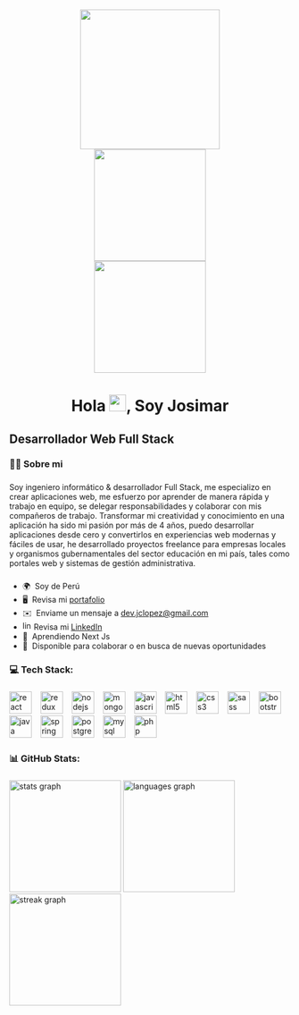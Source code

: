 ###

  <div align="center">
    <img height="250" src="https://cdn.dribbble.com/users/1162077/screenshots/3848914/programmer.gif"  />
  </div>
  <div align="center">
    <img height="200" src="https://user-images.githubusercontent.com/74038190/219923823-bf1ce878-c6b8-4faa-be07-93e6b1006521.gif"  />
  </div>
  <div align="center">
    <img height="200" src="https://user-images.githubusercontent.com/74038190/213910845-af37a709-8995-40d6-be59-724526e3c3d7.gif"  />
  </div>
  
  ###
  
  <h1 align="center">Hola <img src="https://user-images.githubusercontent.com/18350557/176309783-0785949b-9127-417c-8b55-ab5a4333674e.gif" alt="" height="30" >, Soy Josimar</h1>

  ###
  
  <h2>Desarrollador Web Full Stack</h2>
  
  ###

  <h3 align="left">👩‍💻  Sobre mi <br>
    
  </h3>
  
  ###

  Soy ingeniero informático & desarrollador Full Stack, me especializo en crear aplicaciones web, me esfuerzo por aprender de manera rápida y trabajo en equipo, se delegar responsabilidades y colaborar con mis compañeros de trabajo. Transformar mi creatividad y conocimiento en una aplicación ha sido mi pasión por más de 4 años, puedo desarrollar aplicaciones desde cero y convertirlos en experiencias web modernas y fáciles de usar, he desarrollado proyectos freelance para empresas locales y organismos gubernamentales del sector educación en mi país, tales como portales web y sistemas de gestión administrativa.

  ###
  
  
  *   🌍  Soy de Perú
  *   🖥️  Revisa mi [portafolio](https://jclopez.github.io)
  *   ✉️  Enviame un mensaje a [dev.jclopez@gmail.com](mailto:dev.jclopez@gmail.com)
  *   <img src="https://cdn.jsdelivr.net/gh/devicons/devicon/icons/linkedin/linkedin-original.svg" height="16" alt="linkedin logo"  /> Revisa mi [LinkedIn](https://www.linkedin.com/in/jcastrolopez/)
  *   🧠  Aprendiendo Next Js
  *   🤝  Disponible para colaborar o en busca de nuevas oportunidades
  
  ### 
  
  
  <h3 align="left">💻 Tech Stack:</h3>
  
  ###
               
  <div align="left">
    <img src="https://cdn.jsdelivr.net/gh/devicons/devicon/icons/react/react-original.svg" height="40" alt="react logo"  />
    <img width="8" />
    <img src="https://cdn.jsdelivr.net/gh/devicons/devicon/icons/redux/redux-original.svg" height="40" alt="redux logo"  />
    <img width="8" />
    <img src="https://cdn.jsdelivr.net/gh/devicons/devicon/icons/nodejs/nodejs-original.svg" height="40" alt="nodejs logo"  />
    <img width="8" />
    <img src="https://cdn.jsdelivr.net/gh/devicons/devicon/icons/mongodb/mongodb-original.svg" height="40" alt="mongodb logo"  />
    <img width="8" />
    <img src="https://cdn.jsdelivr.net/gh/devicons/devicon/icons/javascript/javascript-original.svg" height="40" alt="javascript logo"  />
    <img width="8" />
    <img src="https://cdn.jsdelivr.net/gh/devicons/devicon/icons/html5/html5-original.svg" height="40" alt="html5 logo"  />
    <img width="8" />
    <img src="https://cdn.jsdelivr.net/gh/devicons/devicon/icons/css3/css3-original.svg" height="40" alt="css3 logo"  />
    <img width="8" />
    <img src="https://cdn.jsdelivr.net/gh/devicons/devicon/icons/sass/sass-original.svg" height="40" alt="sass logo"  />
    <img width="8" />
    <img src="https://cdn.jsdelivr.net/gh/devicons/devicon/icons/bootstrap/bootstrap-original.svg" height="40" alt="bootstrap logo"  />
    <img width="8" />
    <img src="https://cdn.jsdelivr.net/gh/devicons/devicon/icons/java/java-original.svg" height="40" alt="java logo"  />
    <img width="8" />
    <img src="https://cdn.jsdelivr.net/gh/devicons/devicon/icons/spring/spring-original.svg" height="40" alt="spring logo"  />
    <img width="8" />
    <img src="https://cdn.jsdelivr.net/gh/devicons/devicon/icons/postgresql/postgresql-original.svg" height="40" alt="postgresql logo"  />
    <img width="8" />
    <img src="https://cdn.jsdelivr.net/gh/devicons/devicon/icons/mysql/mysql-original.svg" height="40" alt="mysql logo"  />
    <img width="8" />
    <img src="https://cdn.jsdelivr.net/gh/devicons/devicon/icons/php/php-original.svg" height="40" alt="php logo"  />
  </div>

###

<h3 align="left">📊 GitHub Stats:</h3>

###

<div align="left">
  <img src="https://github-readme-stats.vercel.app/api?username=Devjclopez19&hide_title=false&hide_rank=false&show_icons=true&include_all_commits=true&count_private=true&disable_animations=false&theme=default&locale=en&hide_border=false&order=1" height="200" alt="stats graph"  />
  <img src="https://github-readme-stats.vercel.app/api/top-langs?username=Devjclopez19&locale=en&hide_title=false&layout=compact&card_width=320&langs_count=6&theme=default&hide_border=false&order=2" height="200" alt="languages graph"  />
  <img src="https://streak-stats.demolab.com?user=Devjclopez19&locale=en&mode=daily&theme=default&hide_border=false&border_radius=5&order=3" height="200" alt="streak graph"  />
</div>

###
